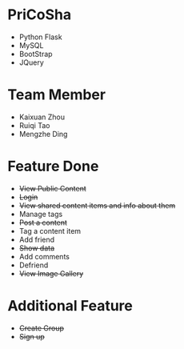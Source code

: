 # PriCoSha
- Python Flask
- MySQL
- BootStrap
- JQuery
# Team Member
- Kaixuan Zhou
- Ruiqi Tao
- Mengzhe Ding
# Feature Done
- <Del>View Public Content</Del>
- <Del>Login</Del>
- <Del>View shared content items and info about them</Del>
- Manage tags
- <Del>Post a content</Del>
- Tag a content item
- Add friend
- <Del>Show data</Del>
- Add comments
- Defriend
- <Del>View Image Gallery</Del>
# Additional Feature
- <Del>Create Group</Del>
- <Del>Sign up</Del>
